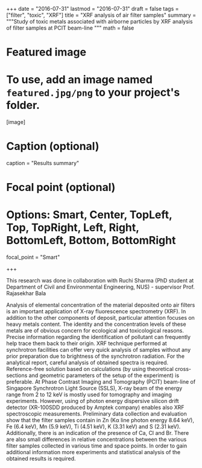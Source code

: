 +++
date = "2016-07-31"
lastmod = "2016-07-31"
draft = false
tags = ["filter", "toxic", "XRF"]
title = "XRF analysis of air filter samples"
summary = """Study of toxic metals associated with airborne particles by XRF analysis of filter samples at PCIT beam-line
"""
math = false

# Featured image
# To use, add an image named `featured.jpg/png` to your project's folder. 
[image]
  # Caption (optional)
  caption = "Results summary"
  
  # Focal point (optional)
  # Options: Smart, Center, TopLeft, Top, TopRight, Left, Right, BottomLeft, Bottom, BottomRight
  focal_point = "Smart"

+++

This research was done in collaboration with Ruchi Sharma (PhD student at Department of Civil and Environmental Engineering, NUS) - supervisor Prof. Rajasekhar Bala

Analysis of elemental concentration of the material deposited onto air filters is an important application of X-ray fluorescence spectrometry (XRF). In addition to the other components of deposit, particular attention focuses on heavy metals content. The identity and the concentration levels of these metals are of obvious concern for ecological and toxicological reasons. Precise information regarding the identification of pollutant can frequently help trace them back to their origin. XRF technique performed at synchrotron facilities can offer very quick analysis of samples without any prior preparation due to brightness of the synchrotron radiation. For the analytical report, careful analysis of obtained spectra is required. Reference-free solution based on calculations (by using theoretical cross-sections and geometric parameters of the setup of the experiment) is preferable.
At Phase Contrast Imaging and Tomography (PCIT) beam-line of Singapore Synchrotron Light Source (SSLS), X-ray beam of the energy range from 2 to 12 keV is mostly used for tomography and imaging experiments. However, using of photon energy dispersive silicon drift detector (XR-100SDD produced by Amptek company) enables also XRF spectroscopic measurements.
Preliminary data collection and evaluation show that the filter samples contain in Zn (Kα line photon energy 8.64 keV), Fe (6.4 keV), Mn (5.9 keV), Ti (4.51 keV), K (3.31 keV) and S (2.31 keV). Additionally, there is an indication of the presence of Ca, Cl and Br. There are also small differences in relative concentrations between the various filter samples collected in various time and space points. In order to gain additional information more experiments and statistical analysis of the obtained results is required. 

